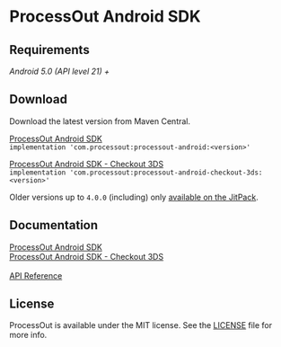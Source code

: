 # ProcessOut Android SDK

## Requirements

*Android 5.0 (API level 21) +*

## Download

Download the latest version from Maven Central.

[ProcessOut Android SDK](https://central.sonatype.com/artifact/com.processout/processout-android)\
`implementation 'com.processout:processout-android:<version>'`

[ProcessOut Android SDK - Checkout 3DS](https://central.sonatype.com/artifact/com.processout/processout-android-checkout-3ds)\
`implementation 'com.processout:processout-android-checkout-3ds:<version>'`

Older versions up to `4.0.0` (including) only [available on the JitPack](https://jitpack.io/#processout/processout-android).

## Documentation

[ProcessOut Android SDK](sdk/documentation/ProcessOut.md)\
[ProcessOut Android SDK - Checkout 3DS](checkout-3ds/documentation/ProcessOutCheckout3DS.md)\
\
[API Reference](https://processout.github.io/processout-android/)

## License

ProcessOut is available under the MIT license. See the [LICENSE](LICENSE) file for more info.
